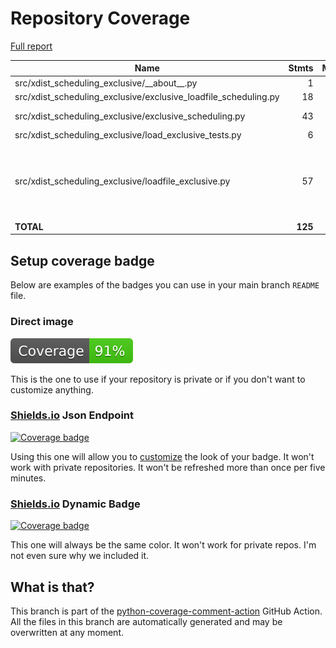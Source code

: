 # Repository Coverage

[Full report](https://htmlpreview.github.io/?https://github.com/andgineer/xdist-scheduling-exclusive/blob/python-coverage-comment-action-data/htmlcov/index.html)

| Name                                                                |    Stmts |     Miss |   Cover |   Missing |
|-------------------------------------------------------------------- | -------: | -------: | ------: | --------: |
| src/xdist\_scheduling\_exclusive/\_\_about\_\_.py                   |        1 |        1 |      0% |         1 |
| src/xdist\_scheduling\_exclusive/exclusive\_loadfile\_scheduling.py |       18 |        0 |    100% |           |
| src/xdist\_scheduling\_exclusive/exclusive\_scheduling.py           |       43 |        4 |     91% | 22-24, 78 |
| src/xdist\_scheduling\_exclusive/load\_exclusive\_tests.py          |        6 |        0 |    100% |           |
| src/xdist\_scheduling\_exclusive/loadfile\_exclusive.py             |       57 |       38 |     33% |16-18, 22-24, 29-32, 37-40, 43-47, 50-76, 80 |
|                                                           **TOTAL** |  **125** |   **43** | **66%** |           |


## Setup coverage badge

Below are examples of the badges you can use in your main branch `README` file.

### Direct image

[![Coverage badge](https://raw.githubusercontent.com/andgineer/xdist-scheduling-exclusive/python-coverage-comment-action-data/badge.svg)](https://htmlpreview.github.io/?https://github.com/andgineer/xdist-scheduling-exclusive/blob/python-coverage-comment-action-data/htmlcov/index.html)

This is the one to use if your repository is private or if you don't want to customize anything.

### [Shields.io](https://shields.io) Json Endpoint

[![Coverage badge](https://img.shields.io/endpoint?url=https://raw.githubusercontent.com/andgineer/xdist-scheduling-exclusive/python-coverage-comment-action-data/endpoint.json)](https://htmlpreview.github.io/?https://github.com/andgineer/xdist-scheduling-exclusive/blob/python-coverage-comment-action-data/htmlcov/index.html)

Using this one will allow you to [customize](https://shields.io/endpoint) the look of your badge.
It won't work with private repositories. It won't be refreshed more than once per five minutes.

### [Shields.io](https://shields.io) Dynamic Badge

[![Coverage badge](https://img.shields.io/badge/dynamic/json?color=brightgreen&label=coverage&query=%24.message&url=https%3A%2F%2Fraw.githubusercontent.com%2Fandgineer%2Fxdist-scheduling-exclusive%2Fpython-coverage-comment-action-data%2Fendpoint.json)](https://htmlpreview.github.io/?https://github.com/andgineer/xdist-scheduling-exclusive/blob/python-coverage-comment-action-data/htmlcov/index.html)

This one will always be the same color. It won't work for private repos. I'm not even sure why we included it.

## What is that?

This branch is part of the
[python-coverage-comment-action](https://github.com/marketplace/actions/python-coverage-comment)
GitHub Action. All the files in this branch are automatically generated and may be
overwritten at any moment.